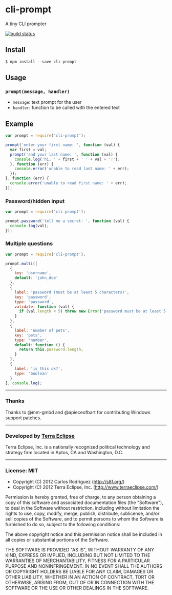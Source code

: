 cli-prompt
==========

A tiny CLI prompter

[![build status](https://secure.travis-ci.org/carlos8f/node-cli-prompt.png)](http://travis-ci.org/carlos8f/node-cli-prompt)

Install
-------

```javascript
$ npm install --save cli-prompt
```

Usage
-----

### `prompt(message, handler)`

- `message`: text prompt for the user
- `handler`: function to be called with the entered text

Example
-------

```js
var prompt = require('cli-prompt');

prompt('enter your first name: ', function (val) {
  var first = val;
  prompt('and your last name: ', function (val) {
    console.log('hi, ' + first + ' ' + val + '!');
  }, function (err) {
    console.error('unable to read last name: ' + err);
  });
}, function (err) {
  console.error('unable to read first name: ' + err);
});
```

### Password/hidden input

```js
var prompt = require('cli-prompt');

prompt.password('tell me a secret: ', function (val) {
  console.log(val);
});
```

### Multiple questions

```js
var prompt = require('cli-prompt');

prompt.multi([
  {
    key: 'username',
    default: 'john_doe'
  },
  {
    label: 'password (must be at least 5 characters)',
    key: 'password',
    type: 'password',
    validate: function (val) {
      if (val.length < 5) throw new Error('password must be at least 5 characters long');
    }
  },
  {
    label: 'number of pets',
    key: 'pets',
    type: 'number',
    default: function () {
      return this.password.length;
    }
  },
  {
    label: 'is this ok?',
    type: 'boolean'
  }
], console.log);
```

---

### Thanks

Thanks to @mm-gmbd and @apieceofbart for contributing Windows support patches.

- - -

### Developed by [Terra Eclipse](http://www.terraeclipse.com)
Terra Eclipse, Inc. is a nationally recognized political technology and
strategy firm located in Aptos, CA and Washington, D.C.

- - -

### License: MIT

- Copyright (C) 2012 Carlos Rodriguez (http://s8f.org/)
- Copyright (C) 2012 Terra Eclipse, Inc. (http://www.terraeclipse.com/)

Permission is hereby granted, free of charge, to any person obtaining a copy
of this software and associated documentation files (the "Software"), to deal
in the Software without restriction, including without limitation the rights
to use, copy, modify, merge, publish, distribute, sublicense, and/or sell
copies of the Software, and to permit persons to whom the Software is furnished
to do so, subject to the following conditions:

The above copyright notice and this permission notice shall be included in
all copies or substantial portions of the Software.

THE SOFTWARE IS PROVIDED "AS IS", WITHOUT WARRANTY OF ANY KIND, EXPRESS OR
IMPLIED, INCLUDING BUT NOT LIMITED TO THE WARRANTIES OF MERCHANTABILITY,
FITNESS FOR A PARTICULAR PURPOSE AND NONINFRINGEMENT. IN NO EVENT SHALL THE
AUTHORS OR COPYRIGHT HOLDERS BE LIABLE FOR ANY CLAIM, DAMAGES OR OTHER
LIABILITY, WHETHER IN AN ACTION OF CONTRACT, TORT OR OTHERWISE, ARISING FROM,
OUT OF OR IN CONNECTION WITH THE SOFTWARE OR THE USE OR OTHER DEALINGS IN THE
SOFTWARE.
